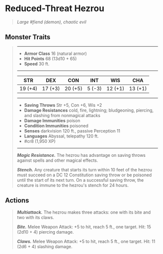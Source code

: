 # Reduced-Threat Hezrou
>*Large #fiend (demon), chaotic evil*
## Monster Traits
>___
>- **Armor Class** 16 (natural armor)
>- **Hit Points** 68 (13d10 + 65)
>- **Speed** 30 ft.
>___
>|STR|DEX|CON|INT|WIS|CHA|
>|:---:|:---:|:---:|:---:|:---:|:---:|
>|19 (+4)|17 (+3)|20 (+5)|5 (-3)|12 (+1)|13 (+1)|
>___
>- **Saving Throws** Str +5, Con +6, Wis +2
>- **Damage Resistances** cold, fire, lightning; bludgeoning, piercing, and slashing from nonmagical attacks
>- **Damage Immunities** poison
>- **Condition Immunities** poisoned
>- **Senses** darkvision 120 ft., passive Perception 11
>- **Languages** Abyssal, telepathy 120 ft.
>- #cr8 (1,950 XP)
>___
>***Magic Resistance.*** The hezrou has advantage on saving throws against spells and other magical effects.  
>
>***Stench.*** Any creature that starts its turn within 10 feet of the hezrou must succeed on a DC 12 Constitution saving throw or be poisoned until the start of its next turn. On a successful saving throw, the creature is immune to the hezrou's stench for 24 hours.  
>
## Actions
>***Multiattack.*** The hezrou makes three attacks: one with its bite and two with its claws.  
>
>***Bite.*** Melee Weapon Attack: +5 to hit, reach 5 ft., one target. Hit: 15 (2d10 + 4) piercing damage.  
>
>***Claws.*** Melee Weapon Attack: +5 to hit, reach 5 ft., one target. Hit: 11 (2d6 + 4) slashing damage.